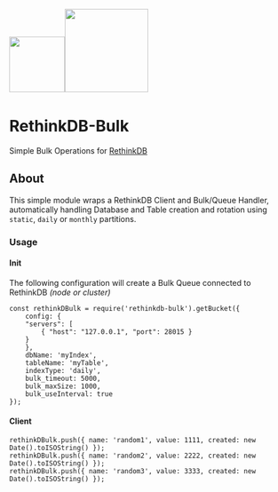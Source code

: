 <img width=100 src="https://user-images.githubusercontent.com/1423657/36344292-5a8bcffc-1418-11e8-98ba-9eaaa18102ff.png"><img width=150 src="https://user-images.githubusercontent.com/1423657/36344191-d4ff702e-1416-11e8-986d-1a98fefe010e.png" style="margin-bottom:5px;"/>


# RethinkDB-Bulk
Simple Bulk Operations for [RethinkDB](https://github.com/rethinkdb/rethinkdb)


## About
This simple module wraps a RethinkDB Client and Bulk/Queue Handler, automatically handling Database and Table creation and rotation using `static`, `daily` or `monthly` partitions.

### Usage

#### Init
The following configuration will create a Bulk Queue connected to RethinkDB _(node or cluster)_ 
```
const rethinkDBulk = require('rethinkdb-bulk').getBucket({
    config: { 
	"servers": [ 
		{ "host": "127.0.0.1", "port": 28015 }
	}
    },
    dbName: 'myIndex',
    tableName: 'myTable',
    indexType: 'daily',
    bulk_timeout: 5000,
    bulk_maxSize: 1000,
    bulk_useInterval: true
});
```

#### Client
```
rethinkDBulk.push({ name: 'random1', value: 1111, created: new Date().toISOString() });
rethinkDBulk.push({ name: 'random2', value: 2222, created: new Date().toISOString() });
rethinkDBulk.push({ name: 'random3', value: 3333, created: new Date().toISOString() });
```

